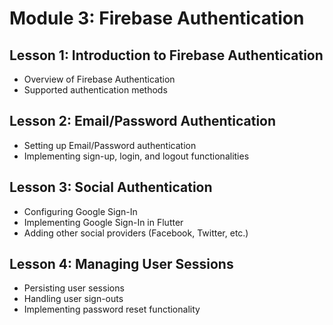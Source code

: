 # Module 3: Firebase Authentication

## Lesson 1: Introduction to Firebase Authentication

- Overview of Firebase Authentication
- Supported authentication methods

## Lesson 2: Email/Password Authentication

- Setting up Email/Password authentication
- Implementing sign-up, login, and logout functionalities

## Lesson 3: Social Authentication

- Configuring Google Sign-In
- Implementing Google Sign-In in Flutter
- Adding other social providers (Facebook, Twitter, etc.)

## Lesson 4: Managing User Sessions

- Persisting user sessions
- Handling user sign-outs
- Implementing password reset functionality
